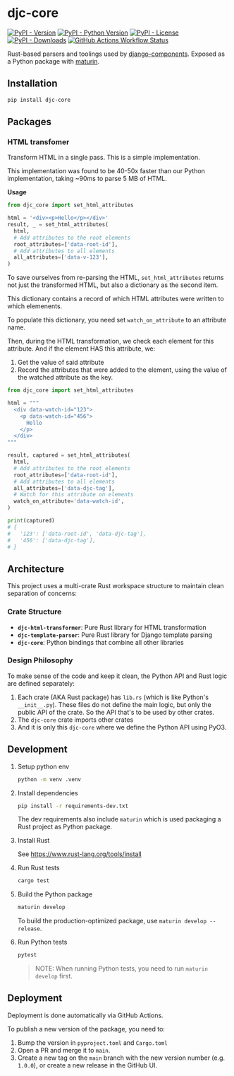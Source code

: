# djc-core

[![PyPI - Version](https://img.shields.io/pypi/v/djc-core)](https://pypi.org/project/djc-core/) [![PyPI - Python Version](https://img.shields.io/pypi/pyversions/djc-core)](https://pypi.org/project/djc-core/) [![PyPI - License](https://img.shields.io/pypi/l/djc-core)](https://github.com/django-components/djc-core/blob/master/LICENSE/) [![PyPI - Downloads](https://img.shields.io/pypi/dm/djc-core)](https://pypistats.org/packages/djc-core) [![GitHub Actions Workflow Status](https://img.shields.io/github/actions/workflow/status/django-components/djc-core/tests.yml)](https://github.com/django-components/djc-core/actions/workflows/tests.yml)

Rust-based parsers and toolings used by [django-components](https://github.com/django-components/django-components). Exposed as a Python package with [maturin](https://www.maturin.rs/).

## Installation

```sh
pip install djc-core
```

## Packages

### HTML transfomer

Transform HTML in a single pass. This is a simple implementation.

This implementation was found to be 40-50x faster than our Python implementation, taking ~90ms to parse 5 MB of HTML.

**Usage**

```python
from djc_core import set_html_attributes

html = '<div><p>Hello</p></div>'
result, _ = set_html_attributes(
  html,
  # Add attributes to the root elements
  root_attributes=['data-root-id'],
  # Add attributes to all elements
  all_attributes=['data-v-123'],
)
```

To save ourselves from re-parsing the HTML, `set_html_attributes` returns not just the transformed HTML, but also a dictionary as the second item.

This dictionary contains a record of which HTML attributes were written to which elemenents.

To populate this dictionary, you need set `watch_on_attribute` to an attribute name.

Then, during the HTML transformation, we check each element for this attribute. And if the element HAS this attribute, we:

1. Get the value of said attribute
2. Record the attributes that were added to the element, using the value of the watched attribute as the key.

```python
from djc_core import set_html_attributes

html = """
  <div data-watch-id="123">
    <p data-watch-id="456">
      Hello
    </p>
  </div>
"""

result, captured = set_html_attributes(
  html,
  # Add attributes to the root elements
  root_attributes=['data-root-id'],
  # Add attributes to all elements
  all_attributes=['data-djc-tag'],
  # Watch for this attribute on elements
  watch_on_attribute='data-watch-id',
)

print(captured)
# {
#   '123': ['data-root-id', 'data-djc-tag'],
#   '456': ['data-djc-tag'],
# }
```

## Architecture

This project uses a multi-crate Rust workspace structure to maintain clean separation of concerns:

### Crate Structure

- **`djc-html-transformer`**: Pure Rust library for HTML transformation
- **`djc-template-parser`**: Pure Rust library for Django template parsing
- **`djc-core`**: Python bindings that combine all other libraries

### Design Philosophy

To make sense of the code and keep it clean, the Python API and Rust logic are defined separately:

1. Each crate (AKA Rust package) has `lib.rs` (which is like Python's `__init__.py`). These files do not define the main logic, but only the public API of the crate. So the API that's to be used by other crates.
2. The `djc-core` crate imports other crates
3. And it is only this `djc-core` where we define the Python API using PyO3.

## Development

1. Setup python env

   ```sh
   python -m venv .venv
   ```

2. Install dependencies

   ```sh
   pip install -r requirements-dev.txt
   ```

   The dev requirements also include `maturin` which is used packaging a Rust project
   as Python package.

3. Install Rust

   See https://www.rust-lang.org/tools/install

4. Run Rust tests

   ```sh
   cargo test
   ```

5. Build the Python package

   ```sh
   maturin develop
   ```

   To build the production-optimized package, use `maturin develop --release`.

6. Run Python tests

   ```sh
   pytest
   ```

   > NOTE: When running Python tests, you need to run `maturin develop` first.

## Deployment

Deployment is done automatically via GitHub Actions.

To publish a new version of the package, you need to:

1. Bump the version in `pyproject.toml` and `Cargo.toml`
2. Open a PR and merge it to `main`.
3. Create a new tag on the `main` branch with the new version number (e.g. `1.0.0`), or create a new release in the GitHub UI.

